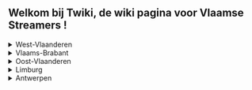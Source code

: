## Welkom bij Twiki, de wiki pagina voor Vlaamse Streamers !

<details>
<summary>West-Vlaanderen</summary>
1. [a relative link](https://javasaurus.github.io/twiki/about/twitch.md)
</details>

<details>
<summary>Vlaams-Brabant</summary>
1. [a relative link](https://javasaurus.github.io/twiki/about/twitch.md)
</details>

<details>
<summary>Oost-Vlaanderen</summary>
1. [a relative link](https://javasaurus.github.io/twiki/about/twitch.md)
</details>

<details>
<summary>Limburg</summary>
1. [a relative link](https://javasaurus.github.io/twiki/about/twitch.md)
</details>

<details>
<summary>Antwerpen</summary>
1. [a relative link](https://javasaurus.github.io/twiki/about/twitch.md)
</details>









